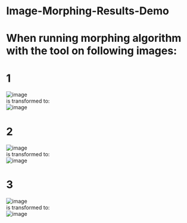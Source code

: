 # Image-Morphing-Results-Demo
# When running morphing algorithm with the tool on following images:<br />
# 1<br />
![image](https://user-images.githubusercontent.com/74875627/203866687-2a831978-9d1e-4a9b-b3a7-01c27521eba2.png) <br />
is transformed to: <br />
![image](https://user-images.githubusercontent.com/74875627/203866642-fe303d80-5093-4be5-a476-11c035077948.png)<br />
# 2<br />
![image](https://user-images.githubusercontent.com/74875627/203866743-48f87a70-c32f-4689-80d7-45ed81c44d51.png)<br />
is transformed to:<br />
![image](https://user-images.githubusercontent.com/74875627/203866764-6d02df8a-c737-4132-96bf-e2d6955d937d.png)<br />
# 3<br />
![image](https://user-images.githubusercontent.com/74875627/203867684-cc386080-912c-49d0-a695-4eb758bc9446.png)<br />
is transformed to:<br />
![image](https://user-images.githubusercontent.com/74875627/203867742-1f929ac6-f637-43b7-a094-37619c031e25.png)<br />



